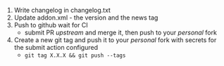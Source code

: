 1. Write changelog in changelog.txt
2. Update addon.xml - the version and the news tag
3. Push to github wait for CI
   - submit PR _upstream_ and merge it, then push to your _personal_ fork
4. Create a new git tag and push it to your _personal_ fork with secrets for the submit action configured
   - `git tag X.X.X && git push --tags`
